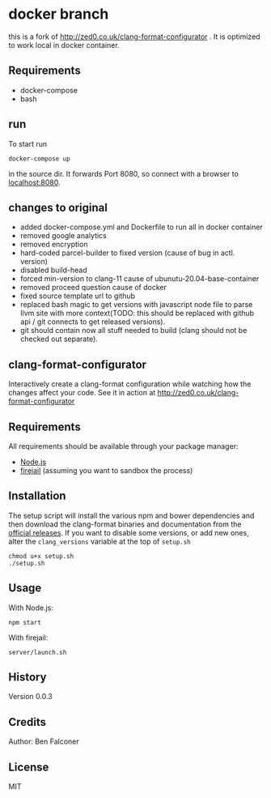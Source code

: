 # docker branch

this is a fork of http://zed0.co.uk/clang-format-configurator . It is optimized to work local in docker container. 

## Requirements

 - docker-compose
 - bash

## run

To start run

```
docker-compose up
```

in the source dir. It forwards Port 8080, so connect with a browser to [localhost:8080](http://localhost:8080).

## changes to original

 - added docker-compose.yml and Dockerfile to run all in docker container
 - removed google analytics
 - removed encryption
 - hard-coded parcel-builder to fixed version (cause of bug in actl. version)
 - disabled build-head
 - forced min-version to clang-11 cause of ubunutu-20.04-base-container
 - removed proceed question cause of docker
 - fixed source template url to github
 - replaced bash magic to get versions with javascript node file to parse llvm site with more context(TODO: this should be replaced with github api / git connects to get released versions).
 - git should contain now all stuff needed to build (clang should not be checked out separate).


## clang-format-configurator
Interactively create a clang-format configuration while watching how the changes affect your code.
See it in action at http://zed0.co.uk/clang-format-configurator

## Requirements
All requirements should be available through your package manager:
* [Node.js](https://nodejs.org/en)
* [firejail](https://github.com/netblue30/firejail) (assuming you want to sandbox the process)

## Installation
The setup script will install the various npm and bower dependencies and then download the clang-format binaries and documentation from the [official releases](http://llvm.org/releases/download.html).
If you want to disable some versions, or add new ones, alter the `clang_versions` variable at the top of `setup.sh`
```
chmod u+x setup.sh
./setup.sh
```

## Usage
With Node.js:
```
npm start
```

With firejail:
```
server/launch.sh
```

## History
Version 0.0.3

## Credits
Author: Ben Falconer

## License
MIT
